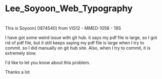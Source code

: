 # Lee_Soyoon_Web_Typography

#


This is Soyoon( 0874540) from VIS12 - MMED-1056 - 19S




I have got some weird issue with git hub.
it says my pdf file is large, so I got rid of pdf file, but it still keeps saying my pdf file is large when I try to commit. so I did manually on git hub site.
Also, when I try to commit, it is extremely slow.

I'd like to let you know about this problem.

Thanks a lot
